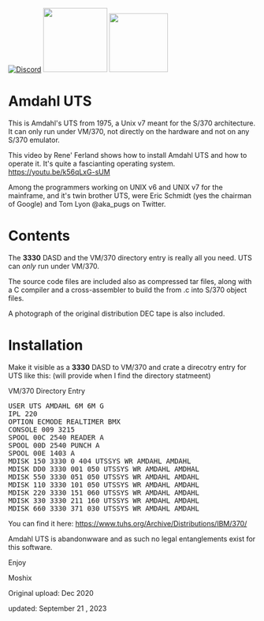 [![Discord](https://img.shields.io/discord/423767742546575361.svg?label=&logo=discord&logoColor=ffffff&color=7389D8&labelColor=6A7EC2)](https://discord.gg/vpEv3HJ)
<a href=" https://github.com/moshix/mvs/blob/master/codenotary.com"><img src="https://raw.githubusercontent.com/moshix/mvs/master/secured-by-immudb.svg" width="130px;"/></a>
<a href="https://cas.codenotary.com"><img src="https://raw.githubusercontent.com/codenotary/cas/master/extra/badge/secured-by-cas.svg" width="119px;"/></a>
<br>

Amdahl UTS
=========

This is Amdahl's UTS from 1975, a Unix v7 meant for the S/370 architecture. It can only run under VM/370, not directly on the hardware and not on any S/370 emulator. 

This video by Rene' Ferland shows how to install Amdahl UTS and how to operate it. It's quite a fascianting operating system. https://youtu.be/k56qLxG-sUM

Among the programmers working on UNIX v6 and UNIX v7 for the mainframe, and it's twin brother UTS, were Eric Schmidt (yes the chairman of Google) and Tom Lyon @aka_pugs on Twitter. 

Contents
========

The <b> 3330</b> DASD and the VM/370 directory entry is really all you need. UTS can *only* run under VM/370. <p>
The source code files are included also as compressed tar files, along with a C compiler and a cross-assembler to build the from .c into S/370 object files. 
 <p>
 A photograph of the original distribution DEC tape is also included.

 <p><p>

Installation
============

Make it visible as a <b> 3330</b> DASD to VM/370 and crate a direcotry entry for UTS like this: (will provide when I find the directory statmeent)

VM/370 Directory Entry 

<pre>
USER UTS AMDAHL 6M 6M G
IPL 220
OPTION ECMODE REALTIMER BMX
CONSOLE 009 3215
SPOOL 00C 2540 READER A
SPOOL 00D 2540 PUNCH A
SPOOL 00E 1403 A
MDISK 150 3330 0 404 UTSSYS WR AMDAHL AMDAHL
MDISK DD0 3330 001 050 UTSSYS WR AMDAHL AMDHAL
MDISK 550 3330 051 050 UTSSYS WR AMDAHL AMDAHL
MDISK 110 3330 101 050 UTSSYS WR AMDAHL AMDAHL
MDISK 220 3330 151 060 UTSSYS WR AMDAHL AMDAHL
MDISK 330 3330 211 160 UTSSYS WR AMDAHL AMDAHL
MDISK 660 3330 371 030 UTSSYS WR AMDAHL AMDAHL
</pre>



You can find it here: https://www.tuhs.org/Archive/Distributions/IBM/370/


Amdahl UTS is abandonwware and as such no legal entanglements exist for this software. 
<br>
<p><p>
Enjoy

Moshix
<p>
Original upload: Dec 2020
<br><p>
updated: September 21 , 2023<p>

